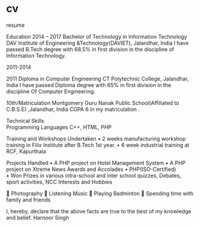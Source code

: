# cv
resume

 



Education
2014 – 2017		Bachelor of Technology in Information Technology
DAV Institute of Engineering &Technology(DAVIET), Jalandhar, India
I have passed B.Tech degree with 68.5% in first division in the discipline
of Information Technology. 

2011-2014





2011		Diploma in Computer Engineering
CT Polytechnic College, Jalandhar, India
I have passed Diploma degree with 65% in first division in the discipline
Of Computer Engineering.

10th/Matriculation
Montgomery Guru Nanak Public School(Affiliated to C.B.S.E) ,Jalandhar, India 
CGPA 6 in my matriculation .

Technical Skills    
Programming Languages		C++, HTML, PHP 

Training and Workshops Undertaken
•	2 weeks manufacturing workshop training in Filix Institute after B.Tech 1st year.
•	6 week industrial training at RCF, Kapurthala



Projects Handled
•	A PHP  project on Hotel Management System
•	A PHP project on Xtreme News
Awards and Accolades
•	PHP(ISO-Certified)   
•	Won Prizes in various intra-school and inter school quizzes, Debates, sport activities, NCC
Interests and Hobbies

	Photography
	Listening Music
	Playing Badminton
	Spending time with family and friends



I, hereby, declare that the above facts are true to the best of my knowledge and belief.
												Harnoor Singh
